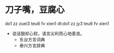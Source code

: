 # 刀子嘴，豆腐心
do1 zz zuei3 teu6 fv xien1
dt:do1 zz jy3 teu6 fv xien1
+ 说话狠却心软，语言尖利而心地善良。
  * 东台方言词典
  * 泰兴方言辞典
